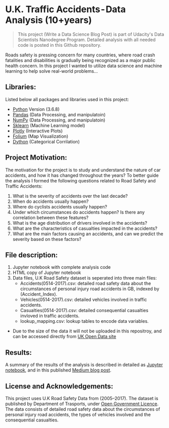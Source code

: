 # U.K. Traffic Accidents - Data Analysis (10+years)

> This project (Write a Data Science Blog Post) is part of Udacity's Data Scientists Nanodegree Program. Detailed analysis with all needed code is posted in this Github repository.

Roads safety is pressing concern for many countries, where road crash fatalities and disabilities is gradually being recognized as a major public health concern. In this project I wanted to utilize data science and machine learning to help solve real-world problems...

## Libraries:
Listed below all packages and libraries used in this project: 
* [Python](https://www.python.org) Version (3.6.8)
* [Pandas](https://pandas.pydata.org) (Data Processing, and manipulatoin)
* [NumPy](https://www.numpy.org) (Data Processing, and manipulatoin)
* [Sklearn](https://sklearn.org) (Machine Learning model)
* [Plotly](https://plot.ly) (Interactive Plots)
* [Folium](https://python-visualization.github.io/folium/) (Map Visualization)
* [Dython](https://github.com/shakedzy/dython) (Categorical Corrilation)


## Project Motivation:
The motivation for the project is to study and understand the nature of car accidents, and how it has changed throughout the years? To better guide the analysis I formed the following questions related to Road Safety and Traffic Accidents: 
1. What is the severity of accidents over the last decade?
2. When do accidents usually happen?
3. Where do cyclists accidents usually happen?
4. Under which circumstances do accidents happen? Is there any correlation between these features?
5. What is the age distribution of drivers involved in the accidents?
6. What are the characteristics of casualties impacted in the accidents?
7. What are the main factors causing an accidents, and can we predict the severity based on these factors?


## File description:
1. Jupyter notebook with complete analysis code
2. HTML copy of Jupyter notebook
3. Data files, U.K Road Safety dataset is seperated into three main files: 
    * Accidents(0514-2017).csv: detailed road safety data about the circumstances of personal injury road accidents in GB, indexed by (Accident_Index). 
    * Vehicles(0514-2017).csv: detailed vehicles involved in traffic accidents.
    * Casualties(0514-2017).csv: detailed consequential casualties invloved in traffic accidents.
    * lookup_mapping.csv: lookup tables to encode data variables.

* Due to the size of the data it will not be uploaded in this repositroy, and can be accessed directly from [UK Open Data site](https://data.gov.uk/dataset/cb7ae6f0-4be6-4935-9277-47e5ce24a11f/road-safety-data)


## Results: 
A summary of the results of the analysis is described in detailed as [Jupyter notebook](), and in this published [Medium blog post](). 


## License and Acknowledgements: 
This project uses U.K Road Safety Data from (2005–2017). The dataset is published by Department of Trasports, under [Open Government Licence](http://www.nationalarchives.gov.uk/doc/open-government-licence/version/3/). The data consists of detailed road safety data about the circumstances of personal injury road accidents, the types of vehicles involved and the consequential casualties.